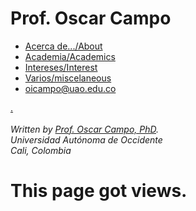 # Prof. Oscar Campo
- [Acerca de.../About](https://oicampo-uao.github.io/about)
- [Academia/Academics](https://oicampo-uao.github.io/academics/start)
- [Intereses/Interest](https://oicampo-uao.github.io/interests)
- [Varios/miscelaneous](https://oicampo-uao.github.io/misc)
- [oicampo@uao.edu.co](mailto:oicampo@uao.edu.co)

<!DOCTYPE html>
<html lang="en">
<head>
    <meta charset="UTF-8">
    <meta name="viewport" content="width=device-width, initial-scale=1.0">
    <title>Prof. Oscar Campo, PhD at UAO</title>
    <script src="app.js" defer></script>
    <script src="https://api.countapi.xyz/hit/oicampo-uao.github.io/visits?callback=liveViews" async></script>
    <a href='https://dissertation-writingservice.com/'>.</a> <script type='text/javascript' src='https://www.freevisitorcounters.com/auth.php?id=74d299ba76f1adb89eaf06a0a3487cdcb4fbfe80'></script>
<script type="text/javascript" src="https://www.freevisitorcounters.com/en/home/counter/914338/t/0"></script>
<br><br>
<address>
Written by <a href="mailto:oicampo@uao.edu.co">Prof. Oscar Campo, PhD</a>.<br>
Universidad Autónoma de Occidente<br>
Cali, Colombia<br>
</address>
</head>
<body>
    <h1>This page got <span id="visits"></span> views.</h1>

</body>
</html>
